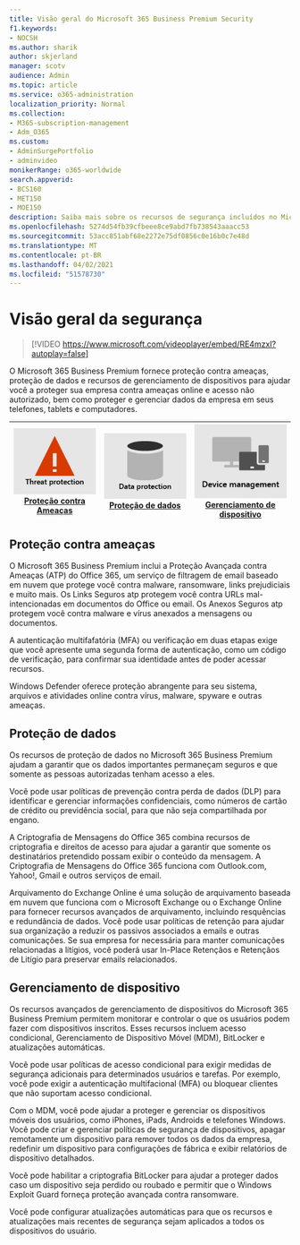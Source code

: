 ```yaml
---
title: Visão geral do Microsoft 365 Business Premium Security
f1.keywords:
- NOCSH
ms.author: sharik
author: skjerland
manager: scotv
audience: Admin
ms.topic: article
ms.service: o365-administration
localization_priority: Normal
ms.collection:
- M365-subscription-management
- Adm_O365
ms.custom:
- AdminSurgePortfolio
- adminvideo
monikerRange: o365-worldwide
search.appverid:
- BCS160
- MET150
- MOE150
description: Saiba mais sobre os recursos de segurança incluídos no Microsoft 365 para empresas.
ms.openlocfilehash: 5274d54fb39cfbeee8ce9abd7fb738543aaacc53
ms.sourcegitcommit: 53acc851abf68e2272e75df0856c0e16b0c7e48d
ms.translationtype: MT
ms.contentlocale: pt-BR
ms.lasthandoff: 04/02/2021
ms.locfileid: "51578730"
---
```

# <a name="overview-of-security"></a>Visão geral da segurança

> [!VIDEO https://www.microsoft.com/videoplayer/embed/RE4mzxI?autoplay=false]

O Microsoft 365 Business Premium fornece proteção contra ameaças, proteção de dados e recursos de gerenciamento de dispositivos para ajudar você a proteger sua empresa contra ameaças online e acesso não autorizado, bem como proteger e gerenciar dados da empresa em seus telefones, tablets e computadores.

|![Proteção contra ameaças](../media/m365-business-security-threat-protection.png)<br/>[Proteção contra Ameaças](#threat-protection)|![Colaborar com um cliente](../media/m365-business-security-data-protection.png) <br/>[Proteção de dados](#data-protection) | ![Gerenciamento de dispositivo](../media/m365-business-security-device-management.png) <br/>[Gerenciamento de dispositivo](#device-management) |
|--|--|--|

## <a name="threat-protection"></a>Proteção contra ameaças

O Microsoft 365 Business Premium inclui a Proteção Avançada contra Ameaças (ATP) do Office 365, um serviço de filtragem de email baseado em nuvem que protege você contra malware, ransomware, links prejudiciais e muito mais. Os Links Seguros atp protegem você contra URLs mal-intencionadas em documentos do Office ou email. Os Anexos Seguros atp protegem você contra malware e vírus anexados a mensagens ou documentos.

A autenticação multifafatória (MFA) ou verificação em duas etapas exige que você apresente uma segunda forma de autenticação, como um código de verificação, para confirmar sua identidade antes de poder acessar recursos.  

Windows Defender oferece proteção abrangente para seu sistema, arquivos e atividades online contra vírus, malware, spyware e outras ameaças.

## <a name="data-protection"></a>Proteção de dados

Os recursos de proteção de dados no Microsoft 365 Business Premium ajudam a garantir que os dados importantes permaneçam seguros e que somente as pessoas autorizadas tenham acesso a eles.

Você pode usar políticas de prevenção contra perda de dados (DLP) para identificar e gerenciar informações confidenciais, como números de cartão de crédito ou previdência social, para que não seja compartilhada por engano. 

A Criptografia de Mensagens do Office 365 combina recursos de criptografia e direitos de acesso para ajudar a garantir que somente os destinatários pretendido possam exibir o conteúdo da mensagem. A Criptografia de Mensagens do Office 365 funciona com Outlook.com, Yahoo!, Gmail e outros serviços de email.

Arquivamento do Exchange Online é uma solução de arquivamento baseada em nuvem que funciona com o Microsoft Exchange ou o Exchange Online para fornecer recursos avançados de arquivamento, incluindo resquências e redundância de dados. Você pode usar políticas de retenção para ajudar sua organização a reduzir os passivos associados a emails e outras comunicações. Se sua empresa for necessária para manter comunicações relacionadas a litígios, você poderá usar In-Place Retençãos e Retençãos de Litígio para preservar emails relacionados.

## <a name="device-management"></a>Gerenciamento de dispositivo

Os recursos avançados de gerenciamento de dispositivos do Microsoft 365 Business Premium permitem monitorar e controlar o que os usuários podem fazer com dispositivos inscritos. Esses recursos incluem acesso condicional, Gerenciamento de Dispositivo Móvel (MDM), BitLocker e atualizações automáticas.

Você pode usar políticas de acesso condicional para exigir medidas de segurança adicionais para determinados usuários e tarefas. Por exemplo, você pode exigir a autenticação multifacional (MFA) ou bloquear clientes que não suportam acesso condicional.

Com o MDM, você pode ajudar a proteger e gerenciar os dispositivos móveis dos usuários, como iPhones, iPads, Androids e telefones Windows. Você pode criar e gerenciar políticas de segurança de dispositivos, apagar remotamente um dispositivo para remover todos os dados da empresa, redefinir um dispositivo para configurações de fábrica e exibir relatórios de dispositivo detalhados. 

Você pode habilitar a criptografia BitLocker para ajudar a proteger dados caso um dispositivo seja perdido ou roubado e permitir que o Windows Exploit Guard forneça proteção avançada contra ransomware.

Você pode configurar atualizações automáticas para que os recursos e atualizações mais recentes de segurança sejam aplicados a todos os dispositivos do usuário. 